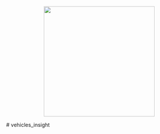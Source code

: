 <p align="center"> 
  <img scr="https://upload.wikimedia.org/wikipedia/commons/f/f7/Nikola_Motor_Logo.png"> 
</p>
<p align="center">
  <img width="300" height="300" src="https://upload.wikimedia.org/wikipedia/commons/f/f7/Nikola_Motor_Logo.png">
</p>
# vehicles_insight
